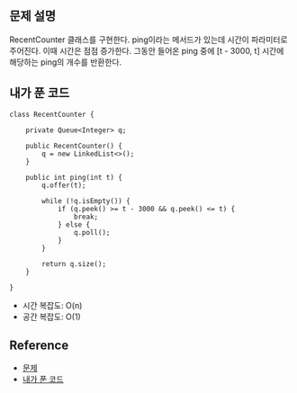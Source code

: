 ## 문제 설명
RecentCounter 클래스를 구현한다. ping이라는 메서드가 있는데 시간이 파라미터로 주어진다. 이때 시간은 점점 증가한다. 그동안 들어온 ping 중에 [t - 3000, t] 시간에 해당하는 ping의 개수를 반환한다.

## 내가 푼 코드
```
class RecentCounter {
		
    private Queue<Integer> q;
    
    public RecentCounter() {
        q = new LinkedList<>();
    }
    
    public int ping(int t) {
        q.offer(t);
        
        while (!q.isEmpty()) {
            if (q.peek() >= t - 3000 && q.peek() <= t) {
                break;
            } else {
                q.poll();
            }
        }
        
        return q.size();
    }
    
}
```
* 시간 복잡도: O(n)
* 공간 복잡도: O(1)

## Reference
* [문제](https://leetcode.com/problems/number-of-recent-calls/)
* [내가 푼 코드](https://github.com/smpark1020/leetcode-practice/blob/master/src/leetcode/queue/Q933.java)